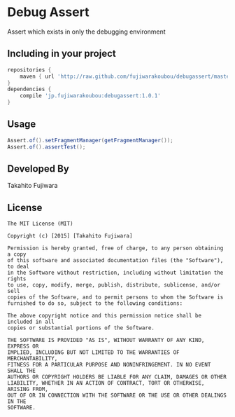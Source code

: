 Debug Assert
===============

Assert which exists in only the debugging environment


Including in your project
-------------------------

```groovy
repositories {
    maven { url 'http://raw.github.com/fujiwarakoubou/debugassert/master/repository/' }
}
dependencies {
    compile 'jp.fujiwarakoubou:debugassert:1.0.1'
}
```

Usage
-----

```java
Assert.of().setFragmentManager(getFragmentManager());
Assert.of().assertTest();
```

Developed By
--------------------
Takahito Fujiwara

License
-----------

```
The MIT License (MIT)

Copyright (c) [2015] [Takahito Fujiwara]

Permission is hereby granted, free of charge, to any person obtaining a copy
of this software and associated documentation files (the "Software"), to deal
in the Software without restriction, including without limitation the rights
to use, copy, modify, merge, publish, distribute, sublicense, and/or sell
copies of the Software, and to permit persons to whom the Software is
furnished to do so, subject to the following conditions:

The above copyright notice and this permission notice shall be included in all
copies or substantial portions of the Software.

THE SOFTWARE IS PROVIDED "AS IS", WITHOUT WARRANTY OF ANY KIND, EXPRESS OR
IMPLIED, INCLUDING BUT NOT LIMITED TO THE WARRANTIES OF MERCHANTABILITY,
FITNESS FOR A PARTICULAR PURPOSE AND NONINFRINGEMENT. IN NO EVENT SHALL THE
AUTHORS OR COPYRIGHT HOLDERS BE LIABLE FOR ANY CLAIM, DAMAGES OR OTHER
LIABILITY, WHETHER IN AN ACTION OF CONTRACT, TORT OR OTHERWISE, ARISING FROM,
OUT OF OR IN CONNECTION WITH THE SOFTWARE OR THE USE OR OTHER DEALINGS IN THE
SOFTWARE.
```
